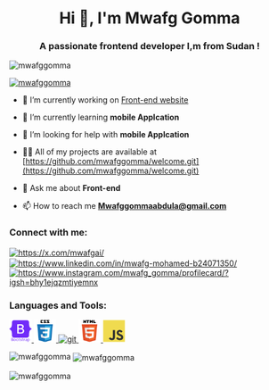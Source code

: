 <h1 align="center">Hi 👋, I'm Mwafg Gomma</h1>
<h3 align="center">A passionate frontend developer I,m from Sudan !</h3>

<p align="left"> <img src="https://komarev.com/ghpvc/?username=mwafggomma&label=Profile%20views&color=0e75b6&style=flat" alt="mwafggomma" /> </p>

<p align="left"> <a href="https://github.com/ryo-ma/github-profile-trophy"><img src="https://github-profile-trophy.vercel.app/?username=mwafggomma" alt="mwafggomma" /></a> </p>

- 🔭 I’m currently working on [Front-end website](https://github.com/mwafggomma/welcome.git)

- 🌱 I’m currently learning **mobile Applcation**

- 🤝 I’m looking for help with **mobile Applcation**

- 👨‍💻 All of my projects are available at [https://github.com/mwafggomma/welcome.git](https://github.com/mwafggomma/welcome.git)

- 💬 Ask me about **Front-end**

- 📫 How to reach me **Mwafggommaabdula@gmail.com**

<h3 align="left">Connect with me:</h3>
<p align="left">
<a href="https://twitter.com/https://x.com/mwafgai/" target="blank"><img align="center" src="https://raw.githubusercontent.com/rahuldkjain/github-profile-readme-generator/master/src/images/icons/Social/twitter.svg" alt="https://x.com/mwafgai/" height="30" width="40" /></a>
<a href="https://linkedin.com/in/https://www.linkedin.com/in/mwafg-mohamed-b24071350/" target="blank"><img align="center" src="https://raw.githubusercontent.com/rahuldkjain/github-profile-readme-generator/master/src/images/icons/Social/linked-in-alt.svg" alt="https://www.linkedin.com/in/mwafg-mohamed-b24071350/" height="30" width="40" /></a>
<a href="https://instagram.com/https://www.instagram.com/mwafg_gomma/profilecard/?igsh=bhy1ejqzmtiyemnx" target="blank"><img align="center" src="https://raw.githubusercontent.com/rahuldkjain/github-profile-readme-generator/master/src/images/icons/Social/instagram.svg" alt="https://www.instagram.com/mwafg_gomma/profilecard/?igsh=bhy1ejqzmtiyemnx" height="30" width="40" /></a>
</p>

<h3 align="left">Languages and Tools:</h3>
<p align="left"> <a href="https://getbootstrap.com" target="_blank" rel="noreferrer"> <img src="https://raw.githubusercontent.com/devicons/devicon/master/icons/bootstrap/bootstrap-plain-wordmark.svg" alt="bootstrap" width="40" height="40"/> </a> <a href="https://www.w3schools.com/css/" target="_blank" rel="noreferrer"> <img src="https://raw.githubusercontent.com/devicons/devicon/master/icons/css3/css3-original-wordmark.svg" alt="css3" width="40" height="40"/> </a> <a href="https://git-scm.com/" target="_blank" rel="noreferrer"> <img src="https://www.vectorlogo.zone/logos/git-scm/git-scm-icon.svg" alt="git" width="40" height="40"/> </a> <a href="https://www.w3.org/html/" target="_blank" rel="noreferrer"> <img src="https://raw.githubusercontent.com/devicons/devicon/master/icons/html5/html5-original-wordmark.svg" alt="html5" width="40" height="40"/> </a> <a href="https://developer.mozilla.org/en-US/docs/Web/JavaScript" target="_blank" rel="noreferrer"> <img src="https://raw.githubusercontent.com/devicons/devicon/master/icons/javascript/javascript-original.svg" alt="javascript" width="40" height="40"/> </a> </p>

<p><img align="left" src="https://github-readme-stats.vercel.app/api/top-langs?username=mwafggomma&show_icons=true&locale=en&layout=compact" alt="mwafggomma" /></p>

<p>&nbsp;<img align="center" src="https://github-readme-stats.vercel.app/api?username=mwafggomma&show_icons=true&locale=en" alt="mwafggomma" /></p>

<p><img align="center" src="https://github-readme-streak-stats.herokuapp.com/?user=mwafggomma&" alt="mwafggomma" /></p>

